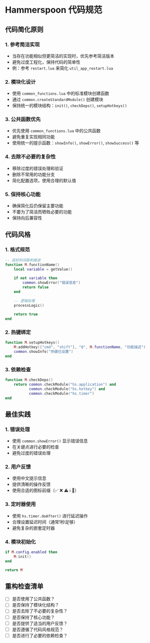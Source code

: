# Hammerspoon 代码规范

## 代码简化原则

### 1. 参考简洁实现
- 当存在功能相似但更简洁的实现时，优先参考简洁版本
- 避免过度工程化，保持代码的简单性
- 例：参考 `restart.lua` 来简化 `util_app_restart.lua`

### 2. 模块化设计
- 使用 `common_functions.lua` 中的标准模块创建函数
- 通过 `common.createStandardModule()` 创建模块
- 保持统一的模块结构：`init()`, `checkDeps()`, `setupHotkeys()`

### 3. 公共函数优先
- 优先使用 `common_functions.lua` 中的公共函数
- 避免重复实现相同功能
- 使用统一的提示函数：`showInfo()`, `showError()`, `showSuccess()` 等

### 4. 去除不必要的复杂性
- 移除过度的错误处理和验证
- 删除不常用的功能分支
- 简化配置选项，使用合理的默认值

### 5. 保持核心功能
- 确保简化后仍保留主要功能
- 不要为了简洁而牺牲必要的功能
- 保持向后兼容性

## 代码风格

### 1. 格式规范
```lua
-- 良好的间距和缩进
function M.functionName()
    local variable = getValue()
    
    if not variable then
        common.showError("错误信息")
        return false
    end
    
    -- 逻辑处理
    processLogic()
    
    return true
end
```

### 2. 热键绑定
```lua
function M.setupHotkeys()
    M:addHotkey({"cmd", "shift"}, "Q", M.functionName, "功能描述")
    common.showInfo("热键已设置")
end
```

### 3. 依赖检查
```lua
function M.checkDeps()
    return common.checkModule("hs.application") and 
           common.checkModule("hs.hotkey") and 
           common.checkModule("hs.timer")
end
```

## 最佳实践

### 1. 错误处理
- 使用 `common.showError()` 显示错误信息
- 在关键点进行必要的检查
- 避免过度的错误处理

### 2. 用户反馈
- 使用中文提示信息
- 提供清晰的操作反馈
- 使用合适的图标前缀（✅ ❌ ⚠️ ℹ️ 🔄）

### 3. 定时器使用
- 使用 `hs.timer.doAfter()` 进行延迟操作
- 合理设置延迟时间（通常1秒足够）
- 避免复杂的嵌套定时器

### 4. 模块初始化
```lua
if M.config.enabled then 
    M:init() 
end

return M
```

## 重构检查清单

- [ ] 是否使用了公共函数？
- [ ] 是否保持了模块化结构？
- [ ] 是否去除了不必要的复杂性？
- [ ] 是否保持了核心功能？
- [ ] 是否提供了适当的用户反馈？
- [ ] 是否遵循了代码风格规范？
- [ ] 是否进行了必要的依赖检查？ 